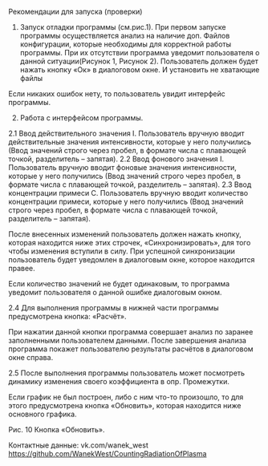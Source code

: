 Рекомендации для запуска (проверки)
1.	Запуск отладки программы (см.рис.1).
При первом запуске программы осуществляется анализ на наличие доп. Файлов конфигурации, которые необходимы для корректной работы программы. 
При их отсутствии программа уведомит пользователя о данной ситуации(Рисунок 1, Рисунок 2). Пользователь должен будет нажать кнопку «Ок» в диалоговом окне. И установить не хватающие файлы

Если никаких ошибок нету, то пользователь увидит интерфейс программы.

2.	Работа с интерфейсом программы.

2.1 Ввод действительного значения I.
Пользователь вручную вводит действительные значения интенсивности, которые у него получились (Ввод значений строго через пробел, в формате числа с плавающей точкой, разделитель – запятая).
2.2 Ввод фонового значения I. 
Пользователь вручную вводит фоновые значения интенсивности, которые у него получились (Ввод значений строго через пробел, в формате числа с плавающей точкой, разделитель – запятая).
2.3 Ввод концентрации примеси С. 
Пользователь вручную вводит количество концентрации примеси, которые у него получились (Ввод значений строго через пробел, в формате числа с плавающей точкой, разделитель – запятая).

После внесенных изменений пользователь должен нажать кнопку, которая находится ниже этих строчек, «Синхронизировать», для того чтобы изменения вступили в силу. При успешной синхронизации пользователь будет уведомлен в диалоговым окне, которое находится правее.

Если количество значений не будет одинаковым, то программа уведомит пользователя о данной ошибке диалоговым окном.

2.4	Для выполнения программы в нижней части программы предусмотрена кнопка: «Расчёт».

При нажатии данной кнопки программа совершает анализ по заранее заполненными пользователем данными. После завершения анализа программа покажет пользователю результаты расчётов в диалоговом окне справа.

2.5	После выполнения программы пользователь может посмотреть динамику изменения своего коэффициента в опр. Промежутки. 

Если график не был построен, либо с ним что-то произошло, то для этого предусмотрена кнопка «Обновить», которая находится ниже основного графика.
 
Рис. 10 Кнопка «Обновить».


	
Контактные данные: 
vk.com/wanek_west
https://github.com/WanekWest/CountingRadiationOfPlasma
